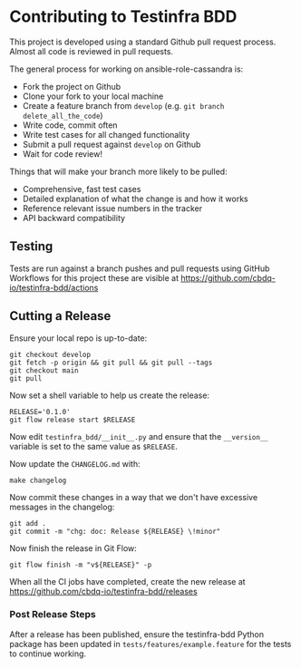 # Contributing to Testinfra BDD

This project is developed using a standard Github pull request
process. Almost all code is reviewed in pull requests.

The general process for working on ansible-role-cassandra is:

- Fork the project on Github
- Clone your fork to your local machine
- Create a feature branch from `develop` (e.g.
  `git branch delete_all_the_code`)
- Write code, commit often
- Write test cases for all changed functionality
- Submit a pull request against `develop` on Github
- Wait for code review!

Things that will make your branch more likely to be pulled:

- Comprehensive, fast test cases
- Detailed explanation of what the change is and how it works
- Reference relevant issue numbers in the tracker
- API backward compatibility

## Testing

Tests are run against a branch pushes and pull requests using GitHub
Workflows for this project these are visible at
<https://github.com/cbdq-io/testinfra-bdd/actions>

## Cutting a Release

Ensure your local repo is up-to-date:

```shell
git checkout develop
git fetch -p origin && git pull && git pull --tags
git checkout main
git pull
```

Now set a shell variable to help us create the release:

```shell
RELEASE='0.1.0'
git flow release start $RELEASE
```

Now edit `testinfra_bdd/__init__.py` and ensure that the `__version__`
variable is set to the same value as `$RELEASE`.

Now update the `CHANGELOG.md` with:

```shell
make changelog
```

Now commit these changes in a way that we don't have excessive messages
in the changelog:

```shell
git add .
git commit -m "chg: doc: Release ${RELEASE} \!minor"
```

Now finish the release in Git Flow:

```shell
git flow finish -m "v${RELEASE}" -p
```

When all the CI jobs have completed, create the new release at
<https://github.com/cbdq-io/testinfra-bdd/releases>

### Post Release Steps

After a release has been published, ensure the testinfra-bdd Python
package has been updated in `tests/features/example.feature` for the
tests to continue working.
